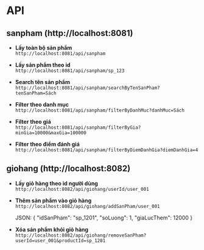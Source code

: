 # API
## sanpham (http://localhost:8081)

- **Lấy toàn bộ sản phẩm**  
  `http://localhost:8081/api/sanpham`

- **Lấy sản phẩm theo id**  
  `http://localhost:8081/api/sanpham/sp_123`

- **Search tên sản phẩm**  
  `http://localhost:8081/api/sanpham/searchByTenSanPham?tenSanPham=Sách`

- **Filter theo danh mục**  
  `http://localhost:8081/api/sanpham/filterByDanhMuc?danhMuc=Sách`

- **Filter theo giá**  
  `http://localhost:8081/api/sanpham/filterByGia?minGia=10000&maxGia=100000`

- **Filter theo điểm đánh giá**  
  `http://localhost:8081/api/sanpham/filterByDiemDanhGia?diemDanhGia=4`
## giohang (http://localhost:8082)

- **Lấy giỏ hàng theo id người dùng**
  `http://localhost:8082/api/giohang/userId/user_001`

- **Thêm sản phẩm vào giỏ hàng**
  `http://localhost:8082/api/giohang/addSanPham/user_001`

  JSON:
  {
    "idSanPham": "sp_1201",
    "soLuong": 1,
    "giaLucThem": 12000
  }

- **Xóa sản phẩm khỏi giỏ hàng**
  `http://localhost:8082/api/giohang/removeSanPham?userId=user_001&productId=sp_1201`
